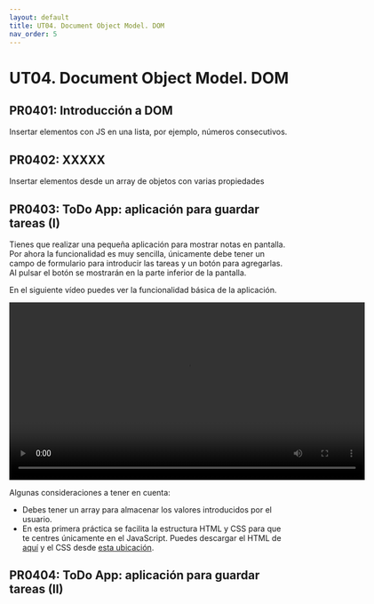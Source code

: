 ```yaml
---
layout: default
title: UT04. Document Object Model. DOM
nav_order: 5
---
```


# UT04. Document Object Model. DOM


## PR0401: Introducción a DOM 

Insertar elementos con JS en una lista, por ejemplo, números consecutivos.


## PR0402: XXXXX

Insertar elementos desde un array de objetos con varias propiedades


## PR0403: ToDo App: aplicación para guardar tareas (I)

Tienes que realizar una pequeña aplicación para mostrar notas en pantalla. Por ahora la funcionalidad es muy sencilla, únicamente debe tener un campo de formulario para introducir las tareas y un botón para agregarlas. Al pulsar el botón se mostrarán en la parte inferior de la pantalla.

En el siguiente vídeo puedes ver la funcionalidad básica de la aplicación.

<video width="640" controls>
    <source src="assets/videos/todo_01.mp4" type="video/mp4">
    Tu navegador no soporta la reproducción de vídeo
</video>

Algunas consideraciones a tener en cuenta:

- Debes tener un array para almacenar los valores introducidos por el usuario.
- En esta primera práctica se facilita la estructura HTML y CSS para que te centres únicamente en el JavaScript. Puedes descargar el HTML de [aquí](assets/files/PR0403.html) y el CSS desde [esta ubicación](assets/files/PR0403.css).


## PR0404: ToDo App: aplicación para guardar tareas (II)